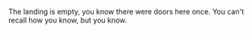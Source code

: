The landing is empty, you know there were doors here once. You can't recall how you know, but you know.